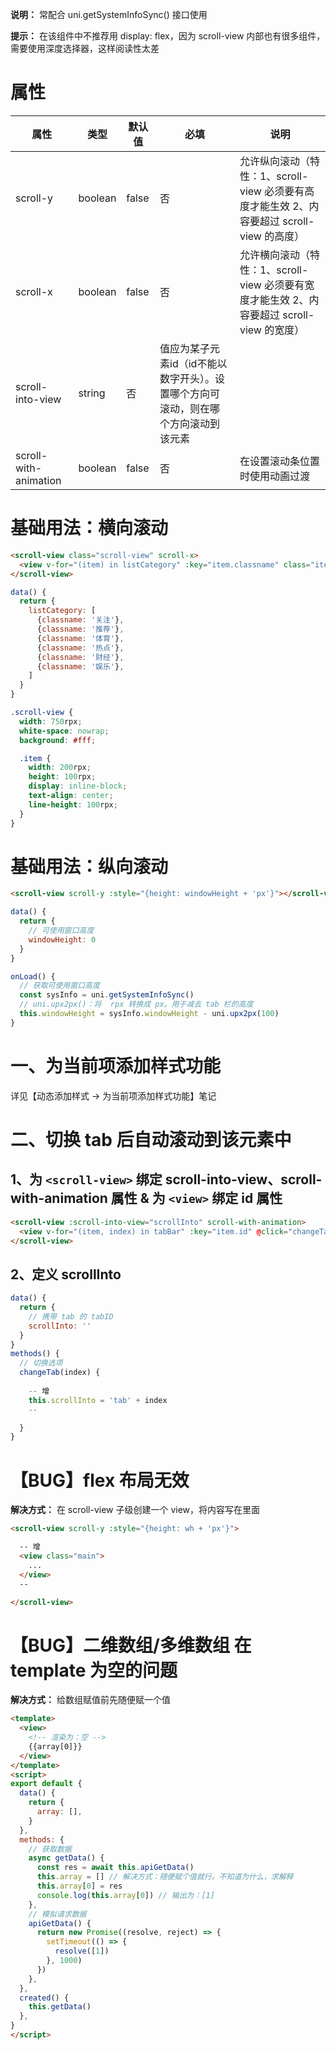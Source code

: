 **说明：**
  常配合 uni.getSystemInfoSync() 接口使用

**提示：** 在该组件中不推荐用 display: flex，因为 scroll-view 内部也有很多组件，需要使用深度选择器，这样阅读性太差

# 属性
  | 属性                  | 类型    | 默认值 | 必填                                                                               | 说明                                                                                       |
  | --------------------- | ------- | ------ | ---------------------------------------------------------------------------------- | ------------------------------------------------------------------------------------------ |
  | scroll-y              | boolean | false  | 否                                                                                 | 允许纵向滚动（特性：1、scroll-view 必须要有高度才能生效 2、内容要超过 scroll-view 的高度） |
  | scroll-x              | boolean | false  | 否                                                                                 | 允许横向滚动（特性：1、scroll-view 必须要有宽度才能生效 2、内容要超过 scroll-view 的宽度） |
  | scroll-into-view      | string  | 否     | 值应为某子元素id（id不能以数字开头）。设置哪个方向可滚动，则在哪个方向滚动到该元素 |                                                                                            |
  | scroll-with-animation | boolean | false  | 否                                                                                 | 在设置滚动条位置时使用动画过渡                                                             |

# 基础用法：横向滚动
  ```html
  <scroll-view class="scroll-view" scroll-x>
    <view v-for="(item) in listCategory" :key="item.classname" class="item" >{{item.classname}}</view>
  </scroll-view>
  ```

  ```js
  data() {
    return {
      listCategory: [
        {classname: '关注'},
        {classname: '推荐'},
        {classname: '体育'},
        {classname: '热点'},
        {classname: '财经'},
        {classname: '娱乐'},
      ]
    }
  }
  ```

  ```scss
  .scroll-view {
    width: 750rpx;
    white-space: nowrap;
    background: #fff;

    .item {
      width: 200rpx;
      height: 100rpx;
      display: inline-block;
      text-align: center;
      line-height: 100rpx;
    }
  }
  ```

# 基础用法：纵向滚动
  ```html
  <scroll-view scroll-y :style="{height: windowHeight + 'px'}"></scroll-view>
  ```

  ```js
  data() {
    return {
      // 可使用窗口高度
      windowHeight: 0
    }
  }
  
  onLoad() {
    // 获取可使用窗口高度
    const sysInfo = uni.getSystemInfoSync()
    // uni.upx2px()：将  rpx 转换成 px。用于减去 tab 栏的高度
    this.windowHeight = sysInfo.windowHeight - uni.upx2px(100)
  }
  ```

# 一、为当前项添加样式功能
  详见【动态添加样式 → 为当前项添加样式功能】笔记

# 二、切换 tab 后自动滚动到该元素中
  ## 1、为 `<scroll-view>` 绑定 scroll-into-view、scroll-with-animation 属性 & 为 `<view>` 绑定 id 属性
  ```html
  <scroll-view :scroll-into-view="scrollInto" scroll-with-animation>
    <view v-for="(item, index) in tabBar" :key="item.id" @click="changeTab(index)" :id="'tab' + index"></view>
  </scroll-view>
  ```

  ## 2、定义 scrollInto
  ```js
  data() {
    return {
      // 携带 tab 的 tabID
      scrollInto: ''
    }
  }
  methods() {
    // 切换选项
    changeTab(index) {
      
      -- 增
      this.scrollInto = 'tab' + index
      --

    }
  }
  ```

# 【BUG】flex 布局无效
  **解决方式：** 在 scroll-view 子级创建一个 view，将内容写在里面

  ```html
  <scroll-view scroll-y :style="{height: wh + 'px'}">

    -- 增
    <view class="main">
      ...
    </view>
    --

  </scroll-view>
  ```

# 【BUG】二维数组/多维数组 在 template 为空的问题
  **解决方式：** 给数组赋值前先随便赋一个值

  ```html
  <template>
    <view>
      <!-- 渲染为：空 -->
      {{array[0]}}
    </view>
  </template>
  <script>
  export default {
    data() {
      return {
        array: [],
      }
    },
    methods: {
      // 获取数据
      async getData() {
        const res = await this.apiGetData()
        this.array = [] // 解决方式：随便赋个值就行。不知道为什么，求解释
        this.array[0] = res
        console.log(this.array[0]) // 输出为：[1]
      },
      // 模拟请求数据
      apiGetData() {
        return new Promise((resolve, reject) => {
          setTimeout(() => {
            resolve([1])
          }, 1000)
        })
      },
    },
    created() {
      this.getData()
    },
  }
  </script>
  ```